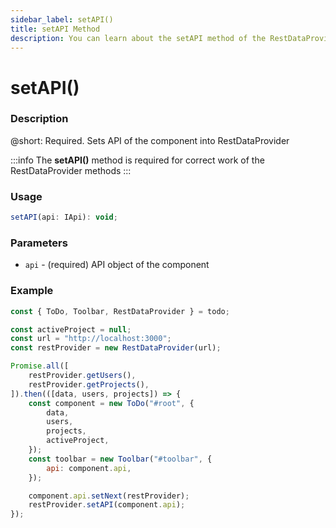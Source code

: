 ```yaml
---
sidebar_label: setAPI()
title: setAPI Method
description: You can learn about the setAPI method of the RestDataProvider in the documentation of the DHTMLX JavaScript To Do List library. Browse developer guides and API reference, try out code examples and live demos, and download a free 30-day evaluation version of DHTMLX To Do List.
---
```


# setAPI()

### Description

@short: Required. Sets API of the component into RestDataProvider

:::info
The **setAPI()** method is required for correct work of the RestDataProvider methods
:::

### Usage

~~~js
setAPI(api: IApi): void;
~~~

### Parameters

- `api` - (required) API object of the component

### Example

~~~js {5,11,22}
const { ToDo, Toolbar, RestDataProvider } = todo;

const activeProject = null;
const url = "http://localhost:3000";
const restProvider = new RestDataProvider(url);

Promise.all([
    restProvider.getUsers(),
    restProvider.getProjects(),
]).then(([data, users, projects]) => {
    const component = new ToDo("#root", {
        data,
        users,
        projects,
        activeProject,
    });
    const toolbar = new Toolbar("#toolbar", {
        api: component.api,
    });

    component.api.setNext(restProvider);
    restProvider.setAPI(component.api);
});
~~~